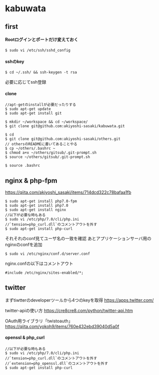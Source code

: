 # kabuwata

## first

#### Rootログインとポートだけ変えておく

```
$ sudo vi /etc/ssh/sshd_config
```

#### sshのkey

```
$ cd ~/.ssh/ && ssh-keygen -t rsa
```

必要に応じてssh登録

#### clone

```
//apt-getのinstallが必要だったりする
$ sudo apt-get update
$ sudo apt-get install git
```

```
$ mkdir ~/workspace && cd ~/workspace/
$ git clone git@github.com:akiyoshi-sasaki/kabuwata.git
```

```
$ cd
$ git clone git@github.com:akiyoshi-sasaki/others.git
// othersのREADMEに書いてあることやる
$ cp ~/others/.bashrc ~
$ chmod a+x ~/others/gitsub/.git-prompt.sh
$ source ~/others/gitsub/.git-prompt.sh

$ source .bashrc
```

## nginx & php-fpm

https://qiita.com/akiyoshi_sasaki/items/714dcd322c78bafaa1fb

```
$ sudo apt-get install php7.0-fpm
$ sudo apt-get install php7.0
$ sudo apt-get install nginx
//以下が必要な時もある
$ sudo vi /etc/php/7.0/cli/php.ini
//`tension=php_curl.dll`のコメントアウトを外す
$ sudo apt-get install php-curl
```

それそれのconf見てユーザ名の一致を確認
あとアプリケーションサーバ用のnginxのconfを追加

```
$ sudo vi /etc/nginx/conf.d/server.conf
```

nginx.confの以下はコメントアウト

```
#include /etc/nginx/sites-enabled/*;
```


## twitter

まずtiwtterのdeveloperツールから4つのkeyを取得
https://apps.twitter.com/

twitter-apiの使い方
https://cre8cre8.com/python/twitter-api.htm

OAuth用ライブラリ「twistoauth」
https://qiita.com/yokoh9/items/760e432ebd39040d5a0f

#### openssl & php_curl

```
//以下が必要な時もある
$ sudo vi /etc/php/7.0/cli/php.ini
//`tension=php_curl.dll`のコメントアウトを外す
//`extension=php_openssl.dll`のコメントアウトを外す
$ sudo apt-get install php-curl
```
 
